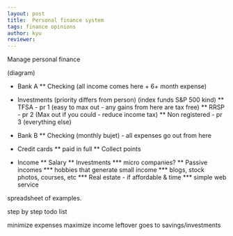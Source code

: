 ```yaml
---
layout: post
title:  Personal finance system
tags: finance opinions
author: kyu
reviewer:
---
```

Manage personal finance

(diagram)

* Bank A
** Checking (all income comes here + 6+ month expense)

* Investments (priority differs from person) (index funds S&P 500 kind)
** TFSA - pr 1 (easy to max out - any gains from here are tax free)
** RRSP - pr 2 (Max out if you could - reduce income tax)
** Non registered - pr 3 (everything else)

* Bank B
** Checking (monthly bujet) - all expenses go out from here

* Credit cards
** paid in full
** Collect points 

* Income
** Salary
** Investments
*** micro companies?
** Passive incomes
*** hobbies that generate small income
*** blogs, stock photos, courses, etc
*** Real estate - if affordable & time
*** simple web service

spreadsheet of examples.

step by step todo list

minimize expenses
maximize income
leftover goes to savings/investments
